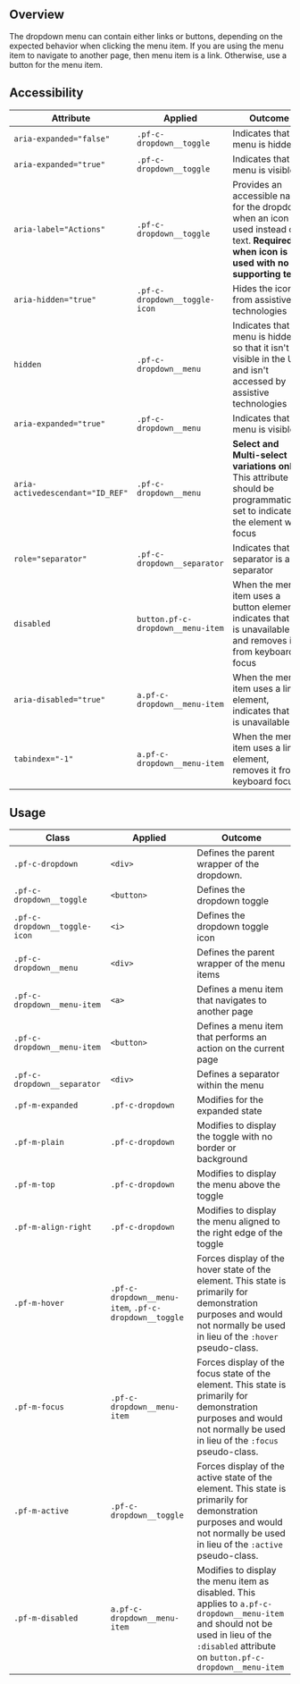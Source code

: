 ## Overview

The dropdown menu can contain either links or buttons, depending on the expected behavior when clicking the menu item. If you are using the menu item to navigate to another page, then menu item is a link. Otherwise, use a button for the menu item.

## Accessibility

| Attribute | Applied | Outcome |
| -- | -- | -- |
| `aria-expanded="false"` | `.pf-c-dropdown__toggle` |  Indicates that the menu is hidden |
| `aria-expanded="true"` | `.pf-c-dropdown__toggle` |  Indicates that the menu is visible |
| `aria-label="Actions"` | `.pf-c-dropdown__toggle` | Provides an accessible name for the dropdown when an icon is used instead of text. **Required when icon is used with no supporting text** |
| `aria-hidden="true"` | `.pf-c-dropdown__toggle-icon` | Hides the icon from assistive technologies |
| `hidden` | `.pf-c-dropdown__menu` | Indicates that the menu is hidden so that it isn't visible in the UI and isn't accessed by assistive technologies |
| `aria-expanded="true"` | `.pf-c-dropdown__menu` | Indicates that the menu is visible |
| `aria-activedescendant="ID_REF"` | `.pf-c-dropdown__menu` | **Select and Multi-select variations only** This attribute should be programmatically set to indicate the element with focus |
| `role="separator"` | `.pf-c-dropdown__separator` | Indicates that the separator is a separator |
| `disabled` | `button.pf-c-dropdown__menu-item` | When the menu item uses a button element, indicates that it is unavailable and removes it from keyboard focus |
| `aria-disabled="true"` | `a.pf-c-dropdown__menu-item` | When the menu item uses a link element, indicates that it is unavailable |
| `tabindex="-1"` | `a.pf-c-dropdown__menu-item` | When the menu item uses a link element, removes it from keyboard focus |

## Usage

| Class | Applied | Outcome |
| -- | -- | -- |
| `.pf-c-dropdown` | `<div>` | Defines the parent wrapper of the dropdown. |
| `.pf-c-dropdown__toggle` | `<button>` | Defines the dropdown toggle |
| `.pf-c-dropdown__toggle-icon` | `<i>` | Defines the dropdown toggle icon |
| `.pf-c-dropdown__menu` | `<div>` | Defines the parent wrapper of the menu items |
| `.pf-c-dropdown__menu-item` | `<a>` | Defines a menu item that navigates to another page |
| `.pf-c-dropdown__menu-item` | `<button>` | Defines a menu item that performs an action on the current page |
| `.pf-c-dropdown__separator` | `<div>` | Defines a separator within the menu |
| `.pf-m-expanded` | `.pf-c-dropdown` | Modifies for the expanded state |
| `.pf-m-plain` | `.pf-c-dropdown` | Modifies to display the toggle with no border or background |
| `.pf-m-top` | `.pf-c-dropdown` | Modifies to display the menu above the toggle |
| `.pf-m-align-right` | `.pf-c-dropdown` | Modifies to display the menu aligned to the right edge of the toggle |
| `.pf-m-hover` | `.pf-c-dropdown__menu-item`, `.pf-c-dropdown__toggle` | Forces display of the hover state of the element. This state is primarily for demonstration purposes and would not normally be used in lieu of the `:hover` pseudo-class. |
| `.pf-m-focus` | `.pf-c-dropdown__menu-item` | Forces display of the focus state of the element. This state is primarily for demonstration purposes and would not normally be used in lieu of the `:focus` pseudo-class. |
| `.pf-m-active` | `.pf-c-dropdown__toggle` | Forces display of the active state of the element. This state is primarily for demonstration purposes and would not normally be used in lieu of the `:active` pseudo-class. |
| `.pf-m-disabled` | `a.pf-c-dropdown__menu-item` | Modifies to display the menu item as disabled. This applies to `a.pf-c-dropdown__menu-item` and should not be used in lieu of the `:disabled` attribute on `button.pf-c-dropdown__menu-item`|
